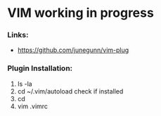 # VIM working in progress

### Links:
- https://github.com/junegunn/vim-plug


### Plugin Installation:
1. ls -la
2. cd ~/.vim/autoload check if installed
3. cd 
4. vim .vimrc
